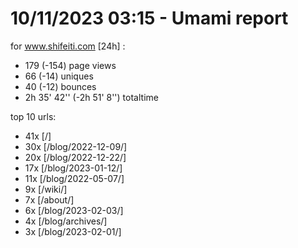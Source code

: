 # 10/11/2023 03:15 - Umami report
for www.shifeiti.com [24h] :

 - 179 (-154) page views
 - 66 (-14) uniques
 - 40 (-12) bounces
 - 2h 35' 42'' (-2h 51' 8'') totaltime


top 10 urls:
 - 41x [/]
 - 30x [/blog/2022-12-09/]
 - 20x [/blog/2022-12-22/]
 - 17x [/blog/2023-01-12/]
 - 11x [/blog/2022-05-07/]
 - 9x [/wiki/]
 - 7x [/about/]
 - 6x [/blog/2023-02-03/]
 - 4x [/blog/archives/]
 - 3x [/blog/2023-02-01/]



